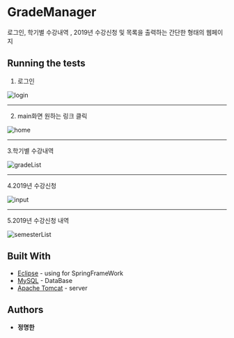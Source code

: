 # GradeManager
로그인, 학기별 수강내역 , 2019년 수강신청 및 목록을 출력하는 간단한 형태의 웹페이지

## Running the tests

1. 로그인

![login](https://user-images.githubusercontent.com/33171227/61588619-c4d42080-abd9-11e9-910c-a6ca61444597.JPG)

--------------------------------------------------------------------------------------------------------------------------------------
2. main화면 원하는 링크 클릭

![home](https://user-images.githubusercontent.com/33171227/61588615-b8e85e80-abd9-11e9-9447-82b145cfe744.JPG)

--------------------------------------------------------------------------------------------------------------------------------------
3.학기별 수강내역

![gradeList](https://user-images.githubusercontent.com/33171227/61588621-d1587900-abd9-11e9-9259-64f4f8c31650.JPG)

--------------------------------------------------------------------------------------------------------------------------------------
4.2019년 수강신청

![input](https://user-images.githubusercontent.com/33171227/61588624-edf4b100-abd9-11e9-8394-518e458354b5.JPG)

--------------------------------------------------------------------------------------------------------------------------------------
5.2019년 수강신청 내역

![semesterList](https://user-images.githubusercontent.com/33171227/61588629-fd73fa00-abd9-11e9-8374-34398c754a59.JPG)


## Built With

* [Eclipse](https://www.eclipse.org/downloads/) - using for SpringFrameWork
* [MySQL](https://www.mysql.com/) - DataBase
* [Apache Tomcat](http://tomcat.apache.org/) - server

## Authors

* **정명한** 
